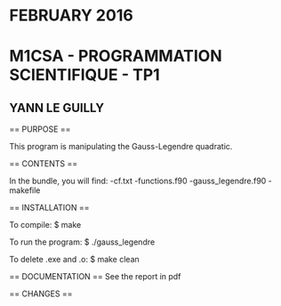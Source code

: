 
# FEBRUARY 2016                           
# M1CSA - PROGRAMMATION SCIENTIFIQUE - TP1
## YANN LE GUILLY                          


== PURPOSE ==

This program is manipulating the Gauss-Legendre quadratic.

== CONTENTS ==

In the bundle, you will find:
-cf.txt
-functions.f90
-gauss_legendre.f90
-makefile

== INSTALLATION ==

To compile:
$ make

To run the program:
$ ./gauss_legendre

To delete .exe and .o:
$ make clean

== DOCUMENTATION ==
See the report in pdf

== CHANGES ==
